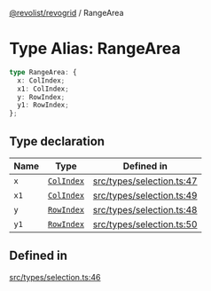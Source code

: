 [@revolist/revogrid](README.md) / RangeArea

# Type Alias: RangeArea

```ts
type RangeArea: {
  x: ColIndex;
  x1: ColIndex;
  y: RowIndex;
  y1: RowIndex;
};
```

## Type declaration

| Name | Type | Defined in |
| ------ | ------ | ------ |
| `x` | [`ColIndex`](TypeAlias.ColIndex.md) | [src/types/selection.ts:47](https://github.com/revolist/revogrid/blob/8d359a6641aa3d85978ae1d816f404366e0fe6c4/src/types/selection.ts#L47) |
| `x1` | [`ColIndex`](TypeAlias.ColIndex.md) | [src/types/selection.ts:49](https://github.com/revolist/revogrid/blob/8d359a6641aa3d85978ae1d816f404366e0fe6c4/src/types/selection.ts#L49) |
| `y` | [`RowIndex`](TypeAlias.RowIndex.md) | [src/types/selection.ts:48](https://github.com/revolist/revogrid/blob/8d359a6641aa3d85978ae1d816f404366e0fe6c4/src/types/selection.ts#L48) |
| `y1` | [`RowIndex`](TypeAlias.RowIndex.md) | [src/types/selection.ts:50](https://github.com/revolist/revogrid/blob/8d359a6641aa3d85978ae1d816f404366e0fe6c4/src/types/selection.ts#L50) |

## Defined in

[src/types/selection.ts:46](https://github.com/revolist/revogrid/blob/8d359a6641aa3d85978ae1d816f404366e0fe6c4/src/types/selection.ts#L46)

